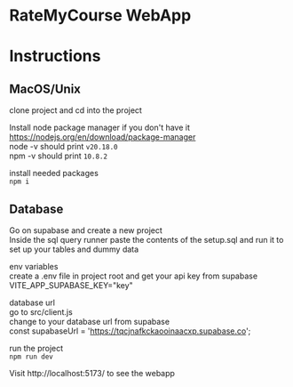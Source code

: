 # RateMyCourse WebApp


# Instructions

## MacOS/Unix
clone project and cd into the project


Install node package manager if you don't have it <br>
https://nodejs.org/en/download/package-manager <br>
node -v should print `v20.18.0` <br>
npm -v should print `10.8.2` <br>

install needed packages <br>
`npm i` <br>

## Database
Go on supabase and create a new project <br>
Inside the sql query runner paste the contents of the setup.sql and run it to set up your tables and dummy data <br>

env variables <br>
create a .env file in project root and get your api key from supabase <br>
VITE_APP_SUPABASE_KEY="key" <br>

database url <br>
go to src/client.js <br>
change to your database url from supabase <br>
const supabaseUrl = 'https://tqcjnafkckaooinaacxp.supabase.co'; <br>

run the project <br>
`npm run dev` <br>

Visit http://localhost:5173/ to see the webapp <br>
